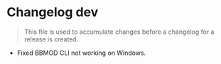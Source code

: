 # Changelog dev
> This file is used to accumulate changes before a changelog for a release is
> created.

* Fixed BBMOD CLI not working on Windows.
